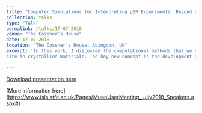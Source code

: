 ```yaml
---
title: "Computer Simulations for Interpreting µSR Experiments: Beyond DFT"
collection: talks
type: "Talk"
permalink: /talks/17-07-2018
venue: "The Cosener’s House"
date: 17-07-2018
location: "The Cosener’s House, Abingdon, UK"
excerpt: 'In this work, I discussed the computational methods that we had developed so far to estimate the muon stopping
site in crystalline materials. The key new concept is the development of methods based on calculations other than ab-initio calculations.  The idea is that the new calculations are computationally faster than the purely ab initio ones.  One of the methods that I have tested is the DFT-based Tight-Binding.'

---
```


[Download presentation here](http://leandro-liborio.github.io/files/MuonStoppingSite2018.pdf)

[More information here] (https://www.isis.stfc.ac.uk/Pages/MuonUserMeeting_July2018_Speakers.aspx#)
